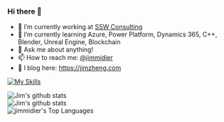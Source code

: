 ### Hi there 👋  
  
- 🔭 I’m currently working at [SSW Consulting](https://www.ssw.com.au)
- 🌱 I’m currently learning Azure, Power Platform, Dynamics 365, C++, Blender, Unreal Engine, Blockchain
- 💬 Ask me about anything!
- 📫 How to reach me: [@jimmidier](https://github.com/jimmidier)
- 📃 I blog here: https://jimzheng.com

[![My Skills](https://skillicons.dev/icons?i=azure,dotnet,angular,react,css,bots,electron,github,html,js,ts,nestjs,tailwind)](https://skillicons.dev)

![Jim's github stats](https://github-readme-stats.vercel.app/api?username=jimmidier&theme=dracula&show_icons=true&hide_border=true&count_private=true)  
![Jim's github stats](https://github-readme-streak-stats.herokuapp.com/?user=jimmidier&theme=dracula&hide_border=true)  
![jimmidier's Top Languages](https://github-readme-stats.vercel.app/api/top-langs/?username=jimmidier&theme=dracula&show_icons=true&hide_border=true&layout=compact)

<!--
**jimmidier/jimmidier** is a ✨ _special_ ✨ repository because its `README.md` (this file) appears on your GitHub profile.

Here are some ideas to get you started:

- 🔭 I’m currently working on ...
- 🌱 I’m currently learning ...
- 👯 I’m looking to collaborate on ...
- 🤔 I’m looking for help with ...
- 💬 Ask me about ...
- 📫 How to reach me: ...
- 😄 Pronouns: ...
- ⚡ Fun fact: ...
-->
